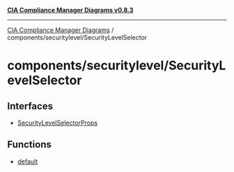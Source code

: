 [**CIA Compliance Manager Diagrams v0.8.3**](../../../README.md)

***

[CIA Compliance Manager Diagrams](../../../modules.md) / components/securitylevel/SecurityLevelSelector

# components/securitylevel/SecurityLevelSelector

## Interfaces

- [SecurityLevelSelectorProps](interfaces/SecurityLevelSelectorProps.md)

## Functions

- [default](functions/default.md)
